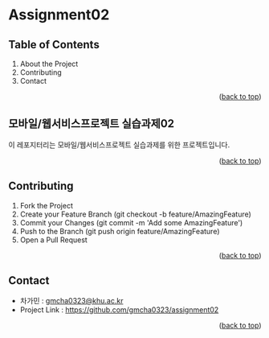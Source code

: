 # Assignment02
 
<!--Table of Contents-->
## Table of Contents
1. About the Project
2. Contributing
3. Contact

<p align="right">(<a href="#top">back to top</a>)</p>

<!--About The Project-->
## 모바일/웹서비스프로젝트 실습과제02
이 레포지터리는 모바일/웹서비스프로젝트 실습과제를 위한 프로젝트입니다.

<p align="right">(<a href="#top">back to top</a>)</p>

<!--Contributing-->
## Contributing
1. Fork the Project
2. Create your Feature Branch (git checkout -b feature/AmazingFeature)
3. Commit your Changes (git commit -m 'Add some AmazingFeature')
4. Push to the Branch (git push origin feature/AmazingFeature)
5. Open a Pull Request

<p align="right">(<a href="#top">back to top</a>)</p>

<!--Contact-->
## Contact
- 차가민 : gmcha0323@khu.ac.kr
- Project Link : https://github.com/gmcha0323/assignment02

<p align="right">(<a href="#top">back to top</a>)</p>
